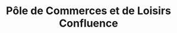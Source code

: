 ---
title: "Pôle de Commerces et de Loisirs Confluence"
url: /lyon/pole-de-commerces-et-de-loisirs-confluence/
shop: centre commercial
---